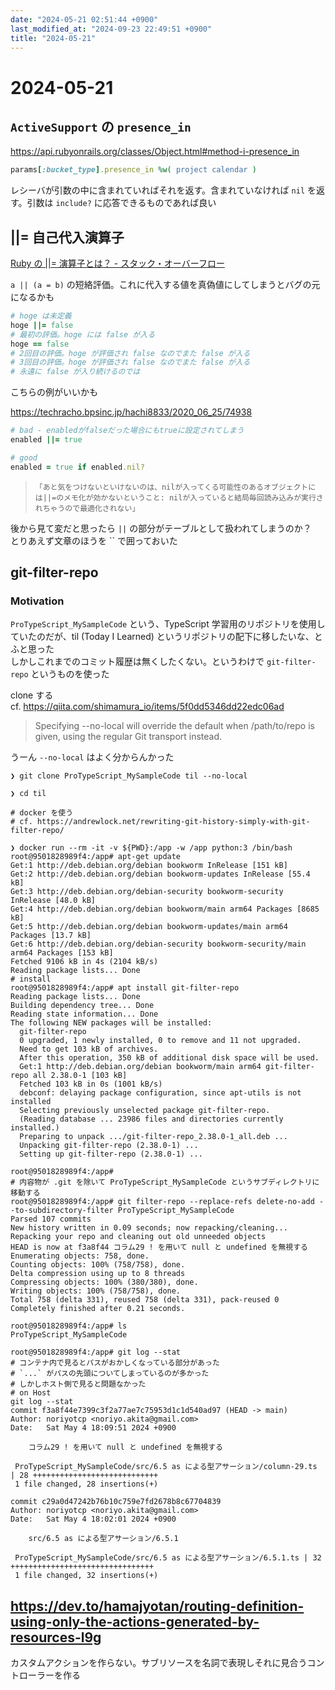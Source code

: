 ```yaml
---
date: "2024-05-21 02:51:44 +0900"
last_modified_at: "2024-09-23 22:49:51 +0900"
title: "2024-05-21"
---
```


# 2024-05-21
## `ActiveSupport` の `presence_in`
https://api.rubyonrails.org/classes/Object.html#method-i-presence_in

```rb
params[:bucket_type].presence_in %w( project calendar )
```

レシーバが引数の中に含まれていればそれを返す。含まれていなければ `nil` を返す。引数は `include?` に応答できるものであれば良い

## ||= 自己代入演算子
[Ruby の ||= 演算子とは？ - スタック・オーバーフロー](https://ja.stackoverflow.com/questions/42780/ruby-%E3%81%AE-%E6%BC%94%E7%AE%97%E5%AD%90%E3%81%A8%E3%81%AF)

`a || (a = b)` の短絡評価。これに代入する値を真偽値にしてしまうとバグの元になるかも

```rb
# hoge は未定義
hoge ||= false
# 最初の評価。hoge には false が入る
hoge == false
# 2回目の評価。hoge が評価され false なのでまた false が入る
# 3回目の評価。hoge が評価され false なのでまた false が入る
# 永遠に false が入り続けるのでは
```

こちらの例がいいかも

https://techracho.bpsinc.jp/hachi8833/2020_06_25/74938

```rb
# bad - enabledがfalseだった場合にもtrueに設定されてしまう
enabled ||= true

# good
enabled = true if enabled.nil?
```

> `「あと気をつけないといけないのは、nilが入ってくる可能性のあるオブジェクトには||=のメモ化が効かないということ: nilが入っていると結局毎回読み込みが実行されちゃうので最適化されない」`

後から見て変だと思ったら `||` の部分がテーブルとして扱われてしまうのか？  
とりあえず文章のほうを `` で囲っておいた

## git-filter-repo
### Motivation
`ProTypeScript_MySampleCode` という、TypeScript 学習用のリポジトリを使用していたのだが、til (Today I Learned) というリポジトリの配下に移したいな、とふと思った  
しかしこれまでのコミット履歴は無くしたくない。というわけで `git-filter-repo` というものを使った

clone する  
cf. https://qiita.com/shimamura_io/items/5f0dd5346dd22edc06ad

> Specifying --no-local
>          will override the default when /path/to/repo is given, using the regular Git transport instead.

うーん `--no-local` はよく分からんかった

```
❯ git clone ProTypeScript_MySampleCode til --no-local
```

```
❯ cd til

# docker を使う
# cf. https://andrewlock.net/rewriting-git-history-simply-with-git-filter-repo/

❯ docker run --rm -it -v ${PWD}:/app -w /app python:3 /bin/bash
root@9501828989f4:/app# apt-get update
Get:1 http://deb.debian.org/debian bookworm InRelease [151 kB]
Get:2 http://deb.debian.org/debian bookworm-updates InRelease [55.4 kB]
Get:3 http://deb.debian.org/debian-security bookworm-security InRelease [48.0 kB]
Get:4 http://deb.debian.org/debian bookworm/main arm64 Packages [8685 kB]
Get:5 http://deb.debian.org/debian bookworm-updates/main arm64 Packages [13.7 kB]
Get:6 http://deb.debian.org/debian-security bookworm-security/main arm64 Packages [153 kB]
Fetched 9106 kB in 4s (2104 kB/s)
Reading package lists... Done
# install
root@9501828989f4:/app# apt install git-filter-repo
Reading package lists... Done
Building dependency tree... Done
Reading state information... Done
The following NEW packages will be installed:
  git-filter-repo
  0 upgraded, 1 newly installed, 0 to remove and 11 not upgraded.
  Need to get 103 kB of archives.
  After this operation, 350 kB of additional disk space will be used.
  Get:1 http://deb.debian.org/debian bookworm/main arm64 git-filter-repo all 2.38.0-1 [103 kB]
  Fetched 103 kB in 0s (1001 kB/s)
  debconf: delaying package configuration, since apt-utils is not installed
  Selecting previously unselected package git-filter-repo.
  (Reading database ... 23986 files and directories currently installed.)
  Preparing to unpack .../git-filter-repo_2.38.0-1_all.deb ...
  Unpacking git-filter-repo (2.38.0-1) ...
  Setting up git-filter-repo (2.38.0-1) ...

root@9501828989f4:/app#
# 内容物が .git を除いて ProTypeScript_MySampleCode というサブディレクトリに移動する
root@9501828989f4:/app# git filter-repo --replace-refs delete-no-add --to-subdirectory-filter ProTypeScript_MySampleCode
Parsed 107 commits
New history written in 0.09 seconds; now repacking/cleaning...
Repacking your repo and cleaning out old unneeded objects
HEAD is now at f3a8f44 コラム29 ! を用いて null と undefined を無視する
Enumerating objects: 758, done.
Counting objects: 100% (758/758), done.
Delta compression using up to 8 threads
Compressing objects: 100% (380/380), done.
Writing objects: 100% (758/758), done.
Total 758 (delta 331), reused 758 (delta 331), pack-reused 0
Completely finished after 0.21 seconds.

root@9501828989f4:/app# ls
ProTypeScript_MySampleCode

root@9501828989f4:/app# git log --stat
# コンテナ内で見るとパスがおかしくなっている部分があった
# `...` がパスの先頭についてしまっているのが多かった
# しかしホスト側で見ると問題なかった
# on Host
git log --stat
commit f3a8f44e7399c3f2a77ae7c75953d1c1d540ad97 (HEAD -> main)
Author: noriyotcp <noriyo.akita@gmail.com>
Date:   Sat May 4 18:09:51 2024 +0900

    コラム29 ! を用いて null と undefined を無視する

 ProTypeScript_MySampleCode/src/6.5 as による型アサーション/column-29.ts | 28 ++++++++++++++++++++++++++++
 1 file changed, 28 insertions(+)

commit c29a0d47242b76b10c759e7fd2678b8c67704839
Author: noriyotcp <noriyo.akita@gmail.com>
Date:   Sat May 4 18:02:01 2024 +0900

    src/6.5 as による型アサーション/6.5.1

 ProTypeScript_MySampleCode/src/6.5 as による型アサーション/6.5.1.ts | 32 ++++++++++++++++++++++++++++++++
 1 file changed, 32 insertions(+)
```

## https://dev.to/hamajyotan/routing-definition-using-only-the-actions-generated-by-resources-l9g
カスタムアクションを作らない。サブリソースを名詞で表現しそれに見合うコントローラーを作る

